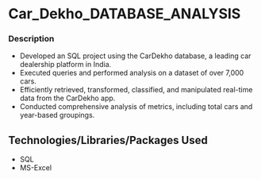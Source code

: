 # Car_Dekho_DATABASE_ANALYSIS
### Description 
- Developed an SQL project using the CarDekho database, a leading car dealership platform in India.
- Executed queries and performed analysis on a dataset of over 7,000 cars.
- Efficiently retrieved, transformed, classified, and manipulated real-time data from the CarDekho app.
- Conducted comprehensive analysis of metrics, including total cars and year-based groupings.

## Technologies/Libraries/Packages Used
- SQL
- MS-Excel
